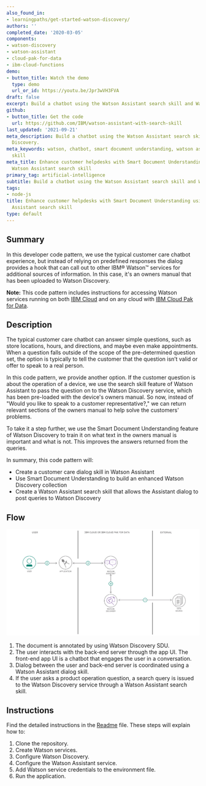 ```yaml
---
also_found_in:
- learningpaths/get-started-watson-discovery/
authors: ''
completed_date: '2020-03-05'
components:
- watson-discovery
- watson-assistant
- cloud-pak-for-data
- ibm-cloud-functions
demo:
- button_title: Watch the demo
  type: demo
  url_or_id: https://youtu.be/Jpr3wVH3FVA
draft: false
excerpt: Build a chatbot using the Watson Assistant search skill and Watson Discovery.
github:
- button_title: Get the code
  url: https://github.com/IBM/watson-assistant-with-search-skill
last_updated: '2021-09-21'
meta_description: Build a chatbot using the Watson Assistant search skill and Watson
  Discovery.
meta_keywords: watson, chatbot, smart document understanding, watson assistant, search
  skill
meta_title: Enhance customer helpdesks with Smart Document Understanding using the
  Watson Assistant search skill
primary_tag: artificial-intelligence
subtitle: Build a chatbot using the Watson Assistant search skill and Watson Discovery
tags:
- node-js
title: Enhance customer helpdesks with Smart Document Understanding using the Watson
  Assistant search skill
type: default
---
```


## Summary

In this developer code pattern, we use the typical customer care chatbot experience, but instead of relying on predefined responses the dialog provides a hook that can call out to other IBM&reg; Watson&trade; services for additional sources of information. In this case, it's an owners manual that has been uploaded to Watson Discovery.

**Note:** This code pattern includes instructions for accessing Watson services running on both <a href="https://www.ibm.com/cloud" target="_blank" rel="noopener noreferrer">IBM Cloud</a> and on any cloud with <a href="https://www.ibm.com/products/cloud-pak-for-data" target="_blank" rel="noopener noreferrer">IBM Cloud Pak for Data</a>.

## Description

The typical customer care chatbot can answer simple questions, such as store locations, hours, and directions, and maybe even make appointments. When a question falls outside of the scope of the pre-determined question set, the option is typically to tell the customer that the question isn’t valid or offer to speak to a real person.

In this code pattern, we provide another option. If the customer question is about the operation of a device, we use the search skill feature of Watson Assistant to pass the question on to the Watson Discovery service, which has been pre-loaded with the device's owners manual. So now, instead of "Would you like to speak to a customer representative?," we can return relevant sections of the owners manual to help solve the customers' problems.

To take it a step further, we use the Smart Document Understanding feature of Watson Discovery to train it on what text in the owners manual is important and what is not. This improves the answers returned from the queries.

In summary, this code pattern will:

* Create a customer care dialog skill in Watson Assistant
* Use Smart Document Understanding to build an enhanced Watson Discovery collection
* Create a Watson Assistant search skill that allows the Assistant dialog to post queries to Watson Discovery

## Flow

![SDU with Search Skill flow](images/enhance-customer-helpdesks-smart-document-understanding-assistant-search-skill.png)

1. The document is annotated by using Watson Discovery SDU.
1. The user interacts with the back-end server through the app UI. The front-end app UI is a chatbot that engages the user in a conversation.
1. Dialog between the user and back-end server is coordinated using a Watson Assistant dialog skill.
1. If the user asks a product operation question, a search query is issued to the Watson Discovery service through a Watson Assistant search skill.

## Instructions

Find the detailed instructions in the <a href="https://github.com/IBM/watson-assistant-with-search-skill/blob/master/README.md" target="_blank" rel="noopener noreferrer">Readme</a> file. These steps will explain how to:

1. Clone the repository.
1. Create Watson services.
1. Configure Watson Discovery.
1. Configure the Watson Assistant service.
1. Add Watson service credentials to the environment file.
1. Run the application.